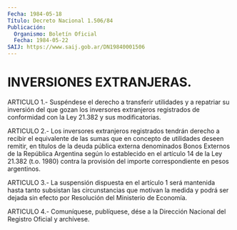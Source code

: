 ```yaml
---
Fecha: 1984-05-18
Título: Decreto Nacional 1.506/84
Publicación:
  Organismo: Boletín Oficial
  Fecha: 1984-05-22
SAIJ: https://www.saij.gob.ar/DN19840001506
---
```

# INVERSIONES EXTRANJERAS.

<a id="1"></a>
ARTICULO 1.- Suspéndese el derecho a transferir utilidades y a repatriar su inversión del que gozan los inversores extranjeros registrados de conformidad con la Ley 21.382 y sus modificatorias.

<a id="2"></a>
ARTICULO 2.- Los inversores extranjeros registrados tendrán derecho a recibir el equivalente de las sumas que en concepto de utilidades deseen remitir, en títulos de la deuda pública externa denominados Bonos Externos de la República Argentina según lo establecido en el artículo 14 de la Ley 21.382 (t.o. 1980) contra la provisión del importe correspondiente en pesos argentinos.

<a id="3"></a>
ARTICULO 3.- La suspensión dispuesta en el artículo 1 será mantenida hasta tanto subsistan las circunstancias que motivan la medida y podrá ser dejada sin efecto por Resolución del Ministerio de Economía.

<a id="4"></a>
ARTICULO  4.- Comuníquese, publíquese, dése a la Dirección Nacional del Registro Oficial y archívese.